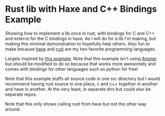 # Rust lib with Haxe and C++ Bindings Example

Showing how to implement a lib once in rust, with bindings for C and C++ and externs for the C bindings in haxe. As I will do for a lib I'm making, but making this minimal demonstration to hopefully help others. Also fun to make because [haxe](https://haxe.org/) and [rust](https://www.rust-lang.org/) are my two favorite programming languages.

Largely inspired by [this example](https://github.com/sn99/rust-ffi-examples/). Note that this example isn't using [Ammer](https://github.com/Aurel300/ammer) but should be modified to do so because that works more awesomely and comes with bindings for other languages such as python for free!

Note that this example stuffs all source code in one src directory but I would recommend having rust source in one place, c and c++ together in another and haxe in another. At the very least, in separate dirs but could also be separate repos.

Note that this only shows calling rust from haxe but not the other way around.